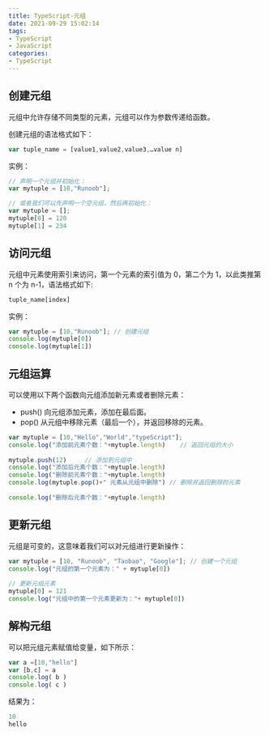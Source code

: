 ```yaml
---
title: TypeScript-元组
date: 2021-09-29 15:02:14
tags:
- TypeScript
- JavaScript
categories: 
- TypeScript
---
```


## 创建元组

元组中允许存储不同类型的元素，元组可以作为参数传递给函数。

创建元组的语法格式如下：

```ts
var tuple_name = [value1,value2,value3,…value n]
```

实例：

```ts
// 声明一个元组并初始化：
var mytuple = [10,"Runoob"];

// 或者我们可以先声明一个空元组，然后再初始化：
var mytuple = []; 
mytuple[0] = 120 
mytuple[1] = 234
```

<!--more-->
## 访问元组

元组中元素使用索引来访问，第一个元素的索引值为 0，第二个为 1，以此类推第 n 个为 n-1，语法格式如下:

```ts
tuple_name[index]
```

实例：

```ts
var mytuple = [10,"Runoob"]; // 创建元组
console.log(mytuple[0]) 
console.log(mytuple[1])
```

## 元组运算

可以使用以下两个函数向元组添加新元素或者删除元素：

* push() 向元组添加元素，添加在最后面。
* pop() 从元组中移除元素（最后一个），并返回移除的元素。

```ts
var mytuple = [10,"Hello","World","typeScript"]; 
console.log("添加前元素个数："+mytuple.length)    // 返回元组的大小
 
mytuple.push(12)     // 添加到元组中
console.log("添加后元素个数："+mytuple.length) 
console.log("删除前元素个数："+mytuple.length) 
console.log(mytuple.pop()+" 元素从元组中删除") // 删除并返回删除的元素
        
console.log("删除后元素个数："+mytuple.length)
```

## 更新元组

元组是可变的，这意味着我们可以对元组进行更新操作：

```ts
var mytuple = [10, "Runoob", "Taobao", "Google"]; // 创建一个元组
console.log("元组的第一个元素为：" + mytuple[0]) 
 
// 更新元组元素
mytuple[0] = 121     
console.log("元组中的第一个元素更新为："+ mytuple[0])
```

## 解构元组

可以把元组元素赋值给变量，如下所示：

```ts
var a =[10,"hello"] 
var [b,c] = a 
console.log( b )    
console.log( c )
```

结果为：

```ts
10
hello
```
